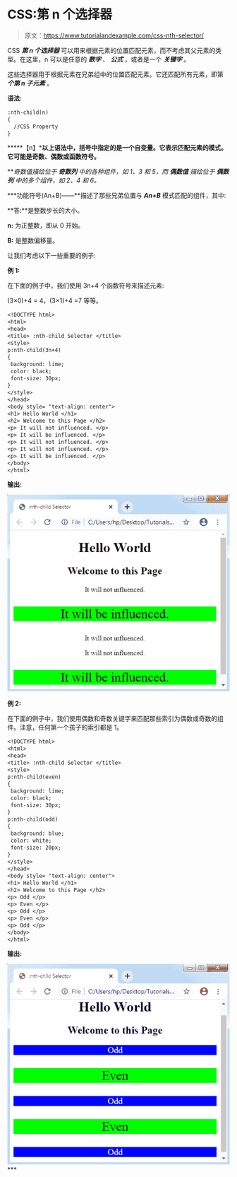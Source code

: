 # CSS:第 n 个选择器

> 原文：<https://www.tutorialandexample.com/css-nth-selector/>

CSS ***第 n 个选择器*** 可以用来根据元素的位置匹配元素，而不考虑其父元素的类型。在这里，n 可以是任意的 ***数字*** 、 ***公式*** ，或者是一个 ***关键字*** 。

这些选择器用于根据元素在兄弟组中的位置匹配元素。它还匹配所有元素，即第 ***个第 n 子元素*** 。

**语法:**

```
:nth-child(n) 
{  
  //CSS Property  
}  
```

*****【n】***以上语法中，括号中指定的是一个自变量。它表示匹配元素的模式。它可能是奇数、偶数或函数符号。**

 ***奇数值描绘位于 ***奇数列*** 中的各种组件，如 1、3 和 5，而 ***偶数值*** 描绘位于 ***偶数列*** 中的多个组件，如 2、4 和 6。*

 ***功能符号(An+B)——**描述了那些兄弟位置与 ***An+B*** 模式匹配的组件，其中:

**答:**是整数步长的大小。

**n:** 为正整数，即从 0 开始。

**B:** 是整数偏移量。

让我们考虑以下一些重要的例子:

**例 1:**

在下面的例子中，我们使用 3n+4 个函数符号来描述元素:

(3×0)+4 = 4，(3×1)+4 =7 等等。

```
<!DOCTYPE html>
<html>
<head>
<title> :nth-child Selector </title>
<style>
p:nth-child(3n+4)
{
 background: lime;
 color: black;
 font-size: 30px;
}
</style>
</head>
<body style= "text-align: center">
<h1> Hello World </h1>
<h2> Welcome to this Page </h2>
<p> It will not influenced. </p>
<p> It will be influenced. </p>
<p> It will not influenced. </p>
<p> It will not influenced. </p>
<p> It will be influenced. </p>
</body>
</html>
```

**输出:**

![CSS: nth-selector](img/556f490b0466e7daaa039b0d893eaca5.png)

**例 2:**

在下面的例子中，我们使用偶数和奇数关键字来匹配那些索引为偶数或奇数的组件。注意，任何第一个孩子的索引都是 1。

```
<!DOCTYPE html>
<html>
<head>
<title> :nth-child Selector </title>
<style>
p:nth-child(even)
{
 background: lime;
 color: black;
 font-size: 30px;
}
p:nth-child(odd)
{
 background: blue;
 color: white;
 font-size: 20px;
}
</style>
</head>
<body style= "text-align: center">
<h1> Hello World </h1>
<h2> Welcome to this Page </h2>
<p> Odd </p>
<p> Even </p>
<p> Odd </p>
<p> Even </p>
<p> Odd </p>
</body>
</html>
```

**输出:**

![CSS: nth-selector](img/a9e7ef920d177099fd4a6b855afaff79.png)***